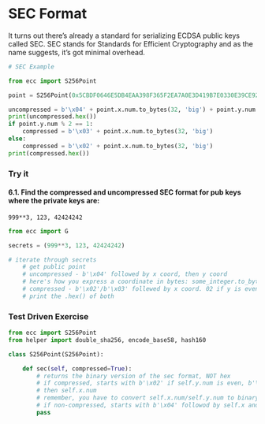 
# SEC Format

It turns out there’s already a standard for serializing ECDSA public keys called SEC. SEC stands for Standards for Efficient Cryptography and as the name suggests, it’s got minimal overhead.


```python
# SEC Example

from ecc import S256Point

point = S256Point(0x5CBDF0646E5DB4EAA398F365F2EA7A0E3D419B7E0330E39CE92BDDEDCAC4F9BC, 0x6AEBCA40BA255960A3178D6D861A54DBA813D0B813FDE7B5A5082628087264DA)

uncompressed = b'\x04' + point.x.num.to_bytes(32, 'big') + point.y.num.to_bytes(32, 'big')
print(uncompressed.hex())
if point.y.num % 2 == 1:
    compressed = b'\x03' + point.x.num.to_bytes(32, 'big')
else:
    compressed = b'\x02' + point.x.num.to_bytes(32, 'big')
print(compressed.hex())
```

### Try it

#### 6.1. Find the compressed and uncompressed SEC format for pub keys where the private keys are:
```
999**3, 123, 42424242
```


```python
from ecc import G

secrets = (999**3, 123, 42424242)

# iterate through secrets
    # get public point
    # uncompressed - b'\x04' followed by x coord, then y coord
    # here's how you express a coordinate in bytes: some_integer.to_bytes(32, 'big')
    # compressed - b'\x02'/b'\x03' follewed by x coord. 02 if y is even, 03 otherwise
    # print the .hex() of both
```

### Test Driven Exercise


```python
from ecc import S256Point
from helper import double_sha256, encode_base58, hash160

class S256Point(S256Point):

    def sec(self, compressed=True):
        # returns the binary version of the sec format, NOT hex
        # if compressed, starts with b'\x02' if self.y.num is even, b'\x03' if self.y is odd
        # then self.x.num
        # remember, you have to convert self.x.num/self.y.num to binary (some_integer.to_bytes(32, 'big'))
        # if non-compressed, starts with b'\x04' followod by self.x and then self.y
        pass
```
